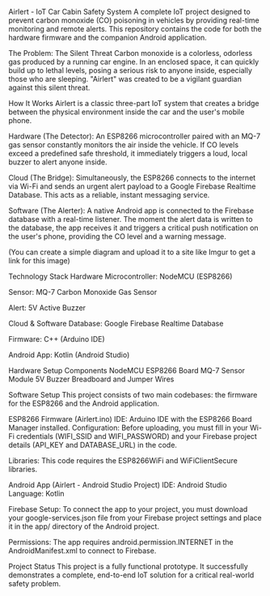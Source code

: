 Airlert - IoT Car Cabin Safety System A complete IoT project designed to prevent carbon monoxide (CO) poisoning in vehicles by providing real-time monitoring and remote alerts. This repository contains the code for both the hardware firmware and the companion Android application.

The Problem: The Silent Threat Carbon monoxide is a colorless, odorless gas produced by a running car engine. In an enclosed space, it can quickly build up to lethal levels, posing a serious risk to anyone inside, especially those who are sleeping. "Airlert" was created to be a vigilant guardian against this silent threat.

How It Works Airlert is a classic three-part IoT system that creates a bridge between the physical environment inside the car and the user's mobile phone.

Hardware (The Detector): An ESP8266 microcontroller paired with an MQ-7 gas sensor constantly monitors the air inside the vehicle. If CO levels exceed a predefined safe threshold, it immediately triggers a loud, local buzzer to alert anyone inside.

Cloud (The Bridge): Simultaneously, the ESP8266 connects to the internet via Wi-Fi and sends an urgent alert payload to a Google Firebase Realtime Database. This acts as a reliable, instant messaging service.

Software (The Alerter): A native Android app is connected to the Firebase database with a real-time listener. The moment the alert data is written to the database, the app receives it and triggers a critical push notification on the user's phone, providing the CO level and a warning message.

(You can create a simple diagram and upload it to a site like Imgur to get a link for this image)

Technology Stack Hardware Microcontroller: NodeMCU (ESP8266)

Sensor: MQ-7 Carbon Monoxide Gas Sensor

Alert: 5V Active Buzzer

Cloud & Software Database: Google Firebase Realtime Database

Firmware: C++ (Arduino IDE)

Android App: Kotlin (Android Studio)

Hardware Setup Components NodeMCU ESP8266 Board MQ-7 Sensor Module 5V Buzzer Breadboard and Jumper Wires

Software Setup This project consists of two main codebases: the firmware for the ESP8266 and the Android application.

ESP8266 Firmware (Airlert.ino) IDE: Arduino IDE with the ESP8266 Board Manager installed.
Configuration: Before uploading, you must fill in your Wi-Fi credentials (WIFI_SSID and WIFI_PASSWORD) and your Firebase project details (API_KEY and DATABASE_URL) in the code.

Libraries: This code requires the ESP8266WiFi and WiFiClientSecure libraries.

Android App (Airlert - Android Studio Project) IDE: Android Studio
Language: Kotlin

Firebase Setup: To connect the app to your project, you must download your google-services.json file from your Firebase project settings and place it in the app/ directory of the Android project.

Permissions: The app requires android.permission.INTERNET in the AndroidManifest.xml to connect to Firebase.

Project Status This project is a fully functional prototype. It successfully demonstrates a complete, end-to-end IoT solution for a critical real-world safety problem.
